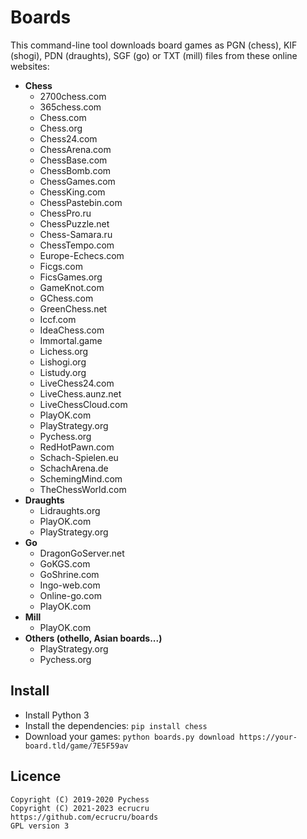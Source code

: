 # Boards

This command-line tool downloads board games as PGN (chess), KIF (shogi), PDN (draughts), SGF (go) or TXT (mill) files from these online websites:

- **Chess**
	- 2700chess.com
	- 365chess.com
	- Chess.com
	- Chess.org
	- Chess24.com
	- ChessArena.com
	- ChessBase.com
	- ChessBomb.com
	- ChessGames.com
	- ChessKing.com
	- ChessPastebin.com
	- ChessPro.ru
	- ChessPuzzle.net
	- Chess-Samara.ru
	- ChessTempo.com
	- Europe-Echecs.com
	- Ficgs.com
	- FicsGames.org
	- GameKnot.com
	- GChess.com
	- GreenChess.net
	- Iccf.com
	- IdeaChess.com
	- Immortal.game
	- Lichess.org
	- Lishogi.org
	- Listudy.org
	- LiveChess24.com
	- LiveChess.aunz.net
	- LiveChessCloud.com
	- PlayOK.com
	- PlayStrategy.org
	- Pychess.org
	- RedHotPawn.com
	- Schach-Spielen.eu
	- SchachArena.de
	- SchemingMind.com
	- TheChessWorld.com
- **Draughts**
	- Lidraughts.org
	- PlayOK.com
	- PlayStrategy.org
- **Go**
	- DragonGoServer.net
	- GoKGS.com
	- GoShrine.com
	- Ingo-web.com
	- Online-go.com
	- PlayOK.com
- **Mill**
	- PlayOK.com
- **Others (othello, Asian boards...)**
	- PlayStrategy.org
	- Pychess.org


## Install

- Install Python 3
- Install the dependencies: `pip install chess`
- Download your games: `python boards.py download https://your-board.tld/game/7E5F59av`


## Licence

```
Copyright (C) 2019-2020 Pychess
Copyright (C) 2021-2023 ecrucru
https://github.com/ecrucru/boards
GPL version 3
```